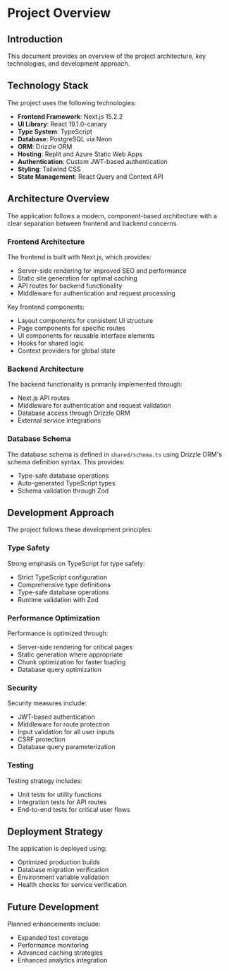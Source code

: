 # Project Overview

## Introduction

This document provides an overview of the project architecture, key technologies, and development approach.

## Technology Stack

The project uses the following technologies:

- **Frontend Framework**: Next.js 15.2.2
- **UI Library**: React 19.1.0-canary
- **Type System**: TypeScript
- **Database**: PostgreSQL via Neon
- **ORM**: Drizzle ORM
- **Hosting**: Replit and Azure Static Web Apps
- **Authentication**: Custom JWT-based authentication
- **Styling**: Tailwind CSS
- **State Management**: React Query and Context API

## Architecture Overview

The application follows a modern, component-based architecture with a clear separation between frontend and backend concerns.

### Frontend Architecture

The frontend is built with Next.js, which provides:

- Server-side rendering for improved SEO and performance
- Static site generation for optimal caching
- API routes for backend functionality
- Middleware for authentication and request processing

Key frontend components:

- Layout components for consistent UI structure
- Page components for specific routes
- UI components for reusable interface elements
- Hooks for shared logic
- Context providers for global state

### Backend Architecture

The backend functionality is primarily implemented through:

- Next.js API routes
- Middleware for authentication and request validation
- Database access through Drizzle ORM
- External service integrations

### Database Schema

The database schema is defined in `shared/schema.ts` using Drizzle ORM's schema definition syntax. This provides:

- Type-safe database operations
- Auto-generated TypeScript types
- Schema validation through Zod

## Development Approach

The project follows these development principles:

### Type Safety

Strong emphasis on TypeScript for type safety:

- Strict TypeScript configuration
- Comprehensive type definitions
- Type-safe database operations
- Runtime validation with Zod

### Performance Optimization

Performance is optimized through:

- Server-side rendering for critical pages
- Static generation where appropriate
- Chunk optimization for faster loading
- Database query optimization

### Security

Security measures include:

- JWT-based authentication
- Middleware for route protection
- Input validation for all user inputs
- CSRF protection
- Database query parameterization

### Testing

Testing strategy includes:

- Unit tests for utility functions
- Integration tests for API routes
- End-to-end tests for critical user flows

## Deployment Strategy

The application is deployed using:

- Optimized production builds
- Database migration verification
- Environment variable validation
- Health checks for service verification

## Future Development

Planned enhancements include:

- Expanded test coverage
- Performance monitoring
- Advanced caching strategies
- Enhanced analytics integration

